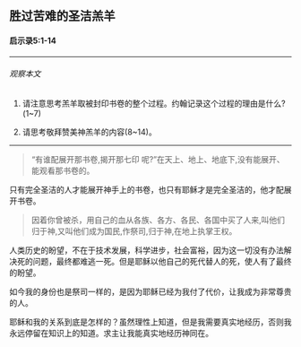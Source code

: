 ## 胜过苦难的圣洁羔羊

#### 启示录5:1-14

------

###### 观察本文1. 请注意思考羔羊取被封印书卷的整个过程。约翰记录这个过程的理由是什么?(1~7)2. 请思考敬拜赞美神羔羊的内容(8~14)。------
> “有谁配展开那书卷,揭开那七印 呢?”在天上、地上、地底下,没有能展开、能观看那书卷的。
只有完全圣洁的人才能展开神手上的书卷，也只有耶稣才是完全圣洁的，他才配展开书卷。
> 因着你曾被杀，用自己的血从各族、各方、各民、各国中买了人来,叫他们归于神,又叫他们成为国民,作祭司,归于神,在地上执掌王权。
人类历史的盼望，不在于技术发展，科学进步，社会富裕，因为这一切没有办法解决死的问题，最终都难逃一死。但是耶稣以他自己的死代替人的死，使人有了最终的盼望。
如今我的身份也是祭司一样的，是因为耶稣已经为我付了代价，让我成为非常尊贵的人。
耶稣和我的关系到底是怎样的？虽然理性上知道，但是我需要真实地经历，否则我永远停留在知识上的知道。求主让我能真实地经历神同在。